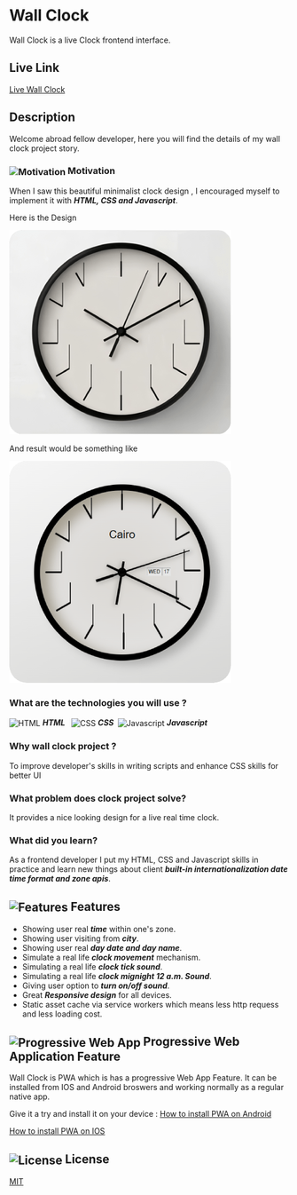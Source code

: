 # Wall Clock

Wall Clock is a live Clock frontend interface.

## Live Link
[Live Wall Clock](https://abdulrahmanhatem.github.io/wall-clock/)

## Description 
Welcome abroad fellow developer, here you will find the details of my wall clock project story.

### <img src="https://abdulrahmanhatem.github.io/icons/markdown/motivation.png" alt="Motivation" align="center"> Motivation 
When I saw this beautiful minimalist clock design , I encouraged myself to implement it with ***HTML, CSS and Javascript***.

Here is the Design 

![Before](model-before.png)

And result would be something like 

![After](model-after.png)

### What are the technologies you will use ? 
<img src="https://abdulrahmanhatem.github.io/icons/tech/html.png" alt="HTML" align="center"> ***HTML***&ensp;
<img src="https://abdulrahmanhatem.github.io/icons/tech//css.png" alt="CSS" align="center"> ***CSS***&ensp;<img src="https://abdulrahmanhatem.github.io/icons/tech/javascript.png" alt="Javascript" align="center"> ***Javascript***         


### Why wall clock project ?

To improve developer's skills in writing scripts and enhance CSS skills for better UI

### What problem does clock project solve?

It provides a nice looking design for a live real time clock.

### What did you learn?
As a frontend developer I put my HTML, CSS and Javascript skills in practice and learn new things about client ***built-in internationalization date time format and zone apis***.


## <img src="https://abdulrahmanhatem.github.io/icons/markdown/features.png" alt="Features" align="center">  Features
 - Showing user real ***time*** within one's zone.
 - Showing user visiting from ***city***.
 - Showing user real ***day date and day name***.
 - Simulate a real life ***clock movement*** mechanism.
 - Simulating a real life ***clock tick sound***.
 - Simulating a real life ***clock mignight 12 a.m. Sound***.
 - Giving user option to ***turn on/off sound***.
 - Great ***Responsive design*** for all devices.
 - Static asset cache via service workers which means less http requess and less loading cost.  

##  <img src="https://abdulrahmanhatem.github.io/icons/markdown/pwa.png" alt="Progressive Web App" align="center"> Progressive Web Application Feature
Wall Clock is PWA which is has a progressive Web App Feature.
It can be installed from IOS and Android broswers and working normally as a regular native app.

Give it a try and install it on your device : 
[How to install PWA on Android](https://support.google.com/chrome/answer/9658361?hl=en&co=GENIE.Platform%3DDesktop)

[How to install PWA on IOS](https://www.bitcot.com/how-to-install-a-pwa-to-your-device/#Installing_a_PWA_on_iOS)


 ## <img src="https://abdulrahmanhatem.github.io/icons/markdown/license.png" alt="License" align="center"> License
[MIT](https://opensource.org/license/mit)











